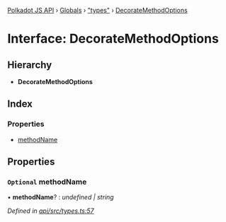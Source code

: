 [Polkadot JS API](../README.md) › [Globals](../globals.md) › ["types"](../modules/_types_.md) › [DecorateMethodOptions](_types_.decoratemethodoptions.md)

# Interface: DecorateMethodOptions

## Hierarchy

* **DecorateMethodOptions**

## Index

### Properties

* [methodName](_types_.decoratemethodoptions.md#optional-methodname)

## Properties

### `Optional` methodName

• **methodName**? : *undefined | string*

*Defined in [api/src/types.ts:57](https://github.com/polkadot-js/api/blob/7ac3043f83/packages/api/src/types.ts#L57)*
